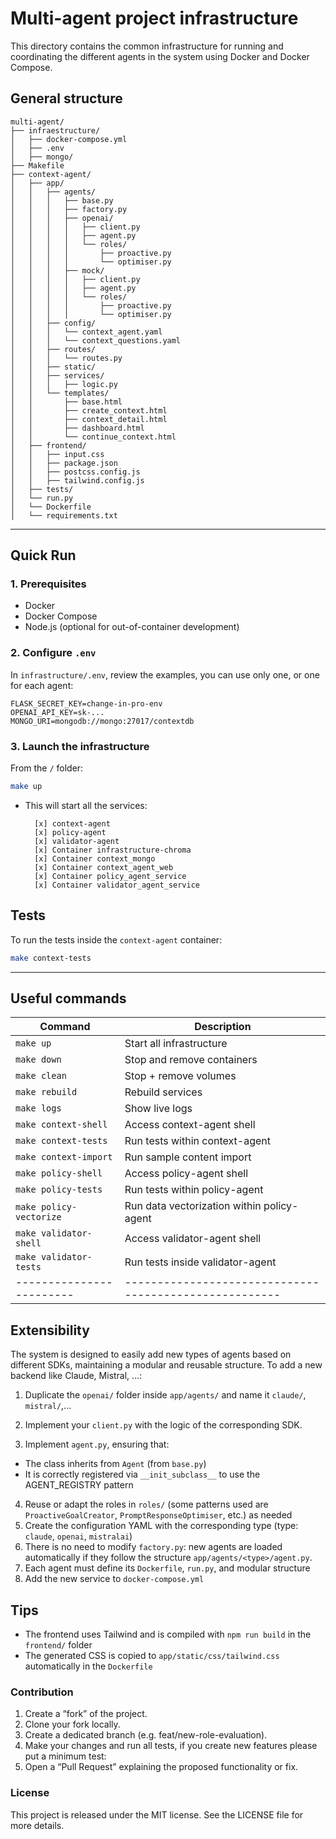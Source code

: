 # Multi-agent project infrastructure

This directory contains the common infrastructure for running and coordinating the different agents in the system using Docker and Docker Compose.

## General structure

```
multi-agent/
├── infraestructure/
│   ├── docker-compose.yml
│   ├── .env
│   ├── mongo/
├── Makefile
├── context-agent/
│   ├── app/
│   │   ├── agents/
│   │   │   ├── base.py
│   │   │   ├── factory.py
│   │   │   ├── openai/
│   │   │   │   ├── client.py
│   │   │   │   ├── agent.py
│   │   │   │   └── roles/
│   │   │   │       ├── proactive.py
│   │   │   │       └── optimiser.py
│   │   │   ├── mock/
│   │   │   │   ├── client.py
│   │   │   │   ├── agent.py
│   │   │   │   └── roles/
│   │   │   │       ├── proactive.py
│   │   │   │       └── optimiser.py
│   │   ├── config/
│   │   │   └── context_agent.yaml
│   │   │   └── context_questions.yaml
│   │   ├── routes/
│   │   │   └── routes.py
│   │   ├── static/
│   │   ├── services/
│   │   │   ├── logic.py
│   │   └── templates/
│   │       ├── base.html
│   │       ├── create_context.html
│   │       ├── context_detail.html
│   │       ├── dashboard.html
│   │       └── continue_context.html
│   ├── frontend/
│   │   ├── input.css
│   │   ├── package.json
│   │   ├── postcss.config.js
│   │   ├── tailwind.config.js
│   ├── tests/
│   └── run.py
│   └── Dockerfile
│   └── requirements.txt

```

---

## Quick Run

### 1. Prerequisites

- Docker
- Docker Compose
- Node.js (optional for out-of-container development)

### 2. Configure `.env`

In `infrastructure/.env`, review the examples, you can use only one, or one for each agent:

```env
FLASK_SECRET_KEY=change-in-pro-env
OPENAI_API_KEY=sk-...
MONGO_URI=mongodb://mongo:27017/contextdb
```

### 3. Launch the infrastructure

From the `/` folder:

```bash
make up
```

- This will start all the services:

        [x] context-agent
        [x] policy-agent
        [x] validator-agent
        [x] Container infrastructure-chroma
        [x] Container context_mongo
        [x] Container context_agent_web
        [x] Container policy_agent_service
        [x] Container validator_agent_service


## Tests

To run the tests inside the `context-agent` container:

```bash
make context-tests
```

---

## Useful commands

| Command                | Description                                          |
|------------------------|------------------------------------------------------|
| `make up`              | Start all infrastructure                             |  
| `make down`            | Stop and remove containers                           |
| `make clean`           | Stop + remove volumes                                |
| `make rebuild`         | Rebuild services                                     |
| `make logs`            | Show live logs                                       |
| `make context-shell`   | Access context-agent shell                           |
| `make context-tests`   | Run tests within context-agent                       |
| `make context-import`  | Run sample content import                            |
| `make policy-shell`    | Access policy-agent shell                            |
| `make policy-tests`    | Run tests within policy-agent                        |
| `make policy-vectorize`| Run data vectorization within policy-agent           |
| `make validator-shell` | Access validator-agent shell                         |
| `make validator-tests` | Run tests inside validator-agent                     |
|------------------------|------------------------------------------------------|

## Extensibility

The system is designed to easily add new types of agents based on different SDKs, maintaining a modular and reusable structure.
To add a new backend like Claude, Mistral, ...:

1. Duplicate the `openai/` folder inside `app/agents/` and name it `claude/`, `mistral/`,...

2. Implement your `client.py` with the logic of the corresponding SDK.
3. Implement `agent.py`, ensuring that:
- The class inherits from `Agent` (from `base.py`)
- It is correctly registered via `__init_subclass__` to use the AGENT_REGISTRY pattern
4. Reuse or adapt the roles in `roles/` (some patterns used are `ProactiveGoalCreator`, `PromptResponseOptimiser`, etc.) as needed
5. Create the configuration YAML with the corresponding type (type: `claude`, `openai`, `mistralai`)
6. There is no need to modify `factory.py`: new agents are loaded automatically if they follow the structure `app/agents/<type>/agent.py`.
7. Each agent must define its `Dockerfile`, `run.py`, and modular structure
8. Add the new service to `docker-compose.yml`

## Tips

- The frontend uses Tailwind and is compiled with `npm run build` in the `frontend/` folder
- The generated CSS is copied to `app/static/css/tailwind.css` automatically in the `Dockerfile`

### Contribution

1. Create a “fork” of the project.
2. Clone your fork locally.
3. Create a dedicated branch (e.g. feat/new-role-evaluation).
4. Make your changes and run all tests, if you create new features please put a minimum test:
5. Open a “Pull Request” explaining the proposed functionality or fix.

### License

This project is released under the MIT license. See the LICENSE file for more details.
